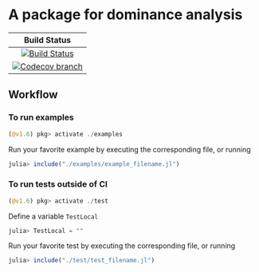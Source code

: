 # A package for dominance analysis

| **Build Status** |
|:----------------:|
| [![Build Status][build-img]][build-url] |
| [![Codecov branch][codecov-img]][codecov-url] |

[build-img]: https://github.com/guberger/Dominance.jl/workflows/CI/badge.svg?branch=main
[build-url]: https://github.com/guberger/Dominance.jl/actions?query=workflow%3ACI
[codecov-img]: http://codecov.io/github/guberger/Dominance.jl/coverage.svg?branch=main
[codecov-url]: http://codecov.io/github/guberger/Dominance.jl?branch=main

## Workflow

### To run examples
```julia
(@v1.6) pkg> activate ./examples
```
Run your favorite example by executing the corresponding file, or running
```julia
julia> include("./examples/example_filename.jl")
```
### To run tests outside of CI
```julia
(@v1.6) pkg> activate ./test
```
Define a variable `TestLocal`
```julia
julia> TestLocal = ""
```
Run your favorite test by executing the corresponding file, or running
```julia
julia> include("./test/test_filename.jl")
```
